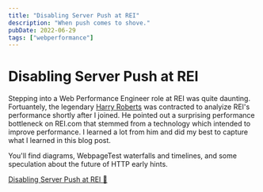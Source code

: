 ```yaml
---
title: "Disabling Server Push at REI"
description: "When push comes to shove."
pubDate: 2022-06-29
tags: ["webperformance"]
---
```


# Disabling Server Push at REI
Stepping into a Web Performance Engineer role at REI was quite daunting. Fortuantely, the legendary [Harry Roberts](https://csswizardry.com/) was contracted to analyize REI's performance shortly after I joined. He pointed out a surprising performance bottleneck on REI.com that stemmed from a technology which intended to improve performance. I learned a lot from him and did my best to capture what I learned in this blog post. 

You'll find diagrams, WebpageTest waterfalls and timelines, and some speculation about the future of HTTP early hints.

[Disabling Server Push at REI 🔗](https://engineering.rei.com/web-performance/disabling-server-push-at-rei.html)